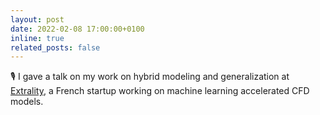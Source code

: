 ```yaml
---
layout: post
date: 2022-02-08 17:00:00+0100
inline: true
related_posts: false
---
```


🎙️ I gave a talk on my work on hybrid modeling and generalization at [Extrality](https://www.ansys.com/ai/ "Now Ansys SimAI"), a French startup working on machine learning accelerated CFD models.